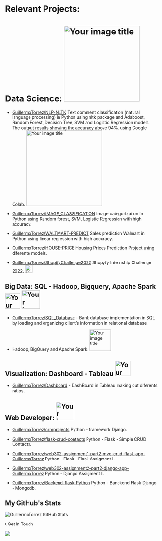 # Relevant Projects:

# Data Science: <img src="https://user-images.githubusercontent.com/66857623/154593273-589f3329-f72e-4f6c-a16c-8fe1c269a060.png" alt="Your image title" width="250"/>

- [GuillermoTorrez/NLP-NLTK](https://github.com/GuillermoTorrez/NLP-NLTK) Text comment classification (natural language processing) in Python using nltk package and Adaboost, Random Forest, Decision Tree, SVM and Logistic Regression models The output results showing the accuracy above 94%. using Google Colab. <img src="https://user-images.githubusercontent.com/66857623/154593273-589f3329-f72e-4f6c-a16c-8fe1c269a060.png" alt="Your image title" width="250"/>

- [GuillermoTorrez/IMAGE_CLASSIFICATION](https://github.com/GuillermoTorrez/IMAGE_CLASSIFICATION) Image categorization in Python using Random forest, SVM, Logistic Regression with high accuracy.

- [GuillermoTorrez/WALTMART-PREDICT](https://github.com/GuillermoTorrez/WALTMART-PREDICT) Sales prediction Walmart in Python using linear regression with high accuracy.

- [GuillermoTorrez/HOUSE-PRICE](https://github.com/GuillermoTorrez/HOUSE-PRICE) Housing Prices Prediction Project using diferente models.
  
- [GuillermoTorrez/ShopifyChallenge2022](https://github.com/GuillermoTorrez/ShopifyChallenge2022) Shopyfy Internship Challenge 2022. <img src="https://user-images.githubusercontent.com/66857623/154747838-1e9ab423-2858-4682-b136-bffbfc4de114.png" alt="Your image title" width="25"/>
  
## Big Data: SQL - Hadoop, Bigquery, Apache Spark <img src="https://user-images.githubusercontent.com/66857623/158087721-e1cdee66-37b4-4fe3-bf12-3de45140723c.png" alt="Your image title" width="50"/> <img src="https://user-images.githubusercontent.com/66857623/158087416-0a599233-a448-41d4-a109-2d8f5b6426e2.png" alt="Your image title" width="60"/>

- [GuillermoTorrez/SQL_Database](https://github.com/GuillermoTorrez/SQL_Database) - Bank database implementation in SQL by loading and organizing client’s information in relational database.

- Hadoop, BigQuery and Apache Spark. <img src="https://user-images.githubusercontent.com/66857623/158088114-867fb7e4-9daf-4822-b6dc-801d81b5689f.png" alt="Your image title" width="70"/> 

## Visualization: Dashboard - Tableau <img src="https://user-images.githubusercontent.com/66857623/158086856-37ad5047-1684-4a63-a3ec-c6cbf398b903.png" alt="Your image title" width="50"/>

- [GuillermoTorrez/Dashboard](https://github.com/GuillermoTorrez/DASHBOARD) - DashBoard in Tableau making out diferents ratios.

## Web Developer: <img src="https://user-images.githubusercontent.com/66857623/158086615-8ba71ad3-b966-43c1-ab2b-da169244c19c.png" alt="Your image title" width="60"/>

- [GuillermoTorrez/crmprojects](https://github.com/GuillermoTorrez/crmproyects) Python - framework Django.

- [GuillermoTorrez/flask-crud-contacts](https://github.com/GuillermoTorrez/flask-crud-contacts) Python - Flask - Simple CRUD Contacts.

- [GuillermoTorrez/web302-assignment1-part2-mvc-crud-flask-app-GuillermoTorrez](https://github.com/GuillermoTorrez/web302-assignment1-part2-mvc-crud-flask-app-GuillermoTorrez) Python - Flask - Flask Assigment I.

- [GuillermoTorrez/web302-assignment2-part2-django-app-GuillermoTorrez](https://github.com/GuillermoTorrez/web302-assignment2-part2-django-app-GuillermoTorrez) Python - Django Assigment II.

- [GuillermoTorrez/Backend-flask-Python](https://github.com/GuillermoTorrez/Backend-flask-Python) Python - Banckend Flask Django - Mongodb.

## My GitHub's Stats
![GuillermoTorrez GitHub Stats](https://github-readme-stats.vercel.app/api?username=GuillermoTorrez&show_icons=true&title_color=fff&bg_color=80,3a0943,000&text_color=fff&icon_color=c435e8&hide_border=true)


📞 Get In Touch

[![](https://img.shields.io/badge/Email-000?style=for-the-badge&logo=gmail)](mailto:guillermo.torrez@gmail.com)
